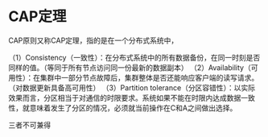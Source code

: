 # CAP定理

CAP原则又称CAP定理，指的是在一个分布式系统中，

（1）Consistency（一致性）：在分布式系统中的所有数据备份，在同一时刻是否同样的值。（等同于所有节点访问同一份最新的数据副本）
（2）Availability（可用性）：在集群中一部分节点故障后，集群整体是否还能响应客户端的读写请求。（对数据更新具备高可用性）
（3）Partition tolerance（分区容错性）：以实际效果而言，分区相当于对通信的时限要求。系统如果不能在时限内达成数据一致性，就意味着发生了分区的情况，必须就当前操作在C和A之间做出选择。

三者不可兼得
